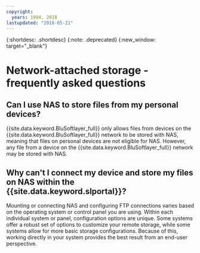 ```yaml
---
copyright:
  years: 1994, 2018
lastupdated: "2018-05-21"
---
```

{:shortdesc: .shortdesc}
{:note: .deprecated}
{:new_window: target="_blank"}

# Network-attached storage - frequently asked questions

## Can I use NAS to store files from my personal devices?

{{site.data.keyword.BluSoftlayer_full}} only allows files from devices on the {{site.data.keyword.BluSoftlayer_full}} network to be stored with NAS, meaning that files on personal devices are not eligible for NAS. However, any file from a device on the {{site.data.keyword.BluSoftlayer_full}} network may be stored with NAS.

## Why can't I connect my device and store my files on NAS within the {{site.data.keyword.slportal}}?

Mounting or connecting NAS and configuring FTP connections varies based on the operating system or control panel you are using. Within each individual system or panel, configuration options are unique.  Some systems offer a robust set of options to customize your remote storage, while some systems allow for more basic storage configurations. Because of this, working directly in your system provides the best result from an end-user perspective.
